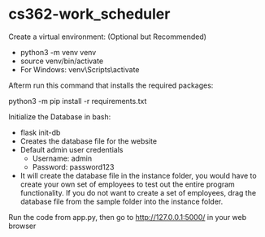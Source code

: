 # cs362-work_scheduler

Create a virtual environment: (Optional but Recommended)

- python3 -m venv venv
- source venv/bin/activate
- For Windows: venv\Scripts\activate

Afterm run this command that installs the required packages:

python3 -m pip install -r requirements.txt

Initialize the Database in bash:
- flask init-db
- Creates the database file for the website
- Default admin user credentials
    - Username: admin
    - Password: password123
- It will create the database file in the instance folder, you would have to create your own set of employees to test out the entire program functionality. If you do not want to create a set of employees, drag the database file from the sample folder into the instance folder.

Run the code from app.py, then go to http://127.0.0.1:5000/ in your web browser
